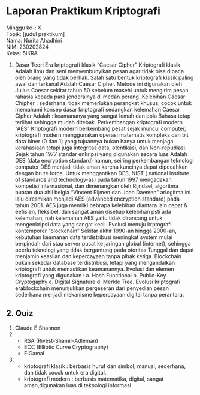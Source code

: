 # Laporan Praktikum Kriptografi
Minggu ke-: X  
Topik: [judul praktikum]  
Nama: Nurita Ahadhini  
NIM: 230202824  
Kelas: 5IKRA  


1. Dasar Teori
   Era kriptografi klasik “Caesar Cipher”
Kriptografi klasik Adalah ilmu dan seni menyembunyikan pesan agar tidak bisa dibaca oleh orang yang tidak berhak. Salah satu bentuk kriptografi klasik paling awal dan terkenal Adalah  Caesar Cipher. Metode ini digunakan oleh Julius Caesar sekitar tahun 50 sebelum masehi untuk mengirim pesan rahasia kepada para jenderalnya di medan perang. Kelebihan Caesar Chipher : sederhana, tidak memerlukan perangkat khusus, cocok untuk memahami konsep dasar kriptografi sedangkan kelemahan Caesar Cipher Adalah : keamananya yang sangat lemah dan pola Bahasa tetap terlihat sehingga mudah ditebak.
	Perkembangan kriptografi modern “AES”
Kriptografi modern berkembang pesat sejak muncul computer, kriptografi modern menggunakan operasi matematis kompleks dan bit data biner (0 dan 1) yang tujuannya bukan hanya untuk menjaga kerahasiaan tetapi juga integritas data, otentikasi, dan Non-repudiasi. Sejak tahun 1977 standar enkripsi yang digunakan secara luas Adalah DES (data encryption standard) namun, seiring perkembangan teknologi computer DES menjadi tidak aman karena kuncinya dapat dipecahkan dengan brute force. Untuk menggantikan DES, NIST ( national institute of standards and technology-as) pada tahun 1997 mengadakan kompetisi internasional, dan dimenangkan oleh Rijndael, algoritma buatan dua ahli belgia “Vincent Rijmen dan Joan Daemen” arlogitma ini lalu diresmikan menjadi AES (advanced encryption standard) pada tahun 2001. AES juga memilki bebrapa kelebihan diantara lain cepat & eefisien, fleksibel, dan sangat aman disetiap kelebihan psti ada kelemahan, nah kelemahan AES yaitu tidak dirancang untuk mengenkripsi data yang sangat kecil.
	Evolusi menuju krptografi kontemporer “blockchain”
Sekitar akhir 1990-an hingga 2000-an, kebutuhan keamanan data terdistribusi meningkat system mulai berpindah dari stau server pusat ke jaringan global (internet), sehingga peerlu teknologi yang tidak bergantung pada otoritas Tunggal dan dapat menjamin keaslian dan kepercayaan tanpa pihak ketiga. Blockchain bukan sekedar database terdistribusi, tetapi yang mengandalkan kriptografi untuk memastikan keamanannya. Evolusi dan elemen kriptografi yang digunakan : a. Hash Functional b. Public-Key Cryptogaphy c. Digital Signature d. Merkle Tree. Evolusi kriptografi erablockchain menunjukkan pergeseran dari penyedian pesan sederhana menjadi mekanisme kepercayaan digital tanpa perantara.


## 2. Quiz  
1. Claude E Shannon
2. - RSA (Rivest-Shamir-Adleman)
   - ECC (Elliptic Curve Cryptography)
   - ElGamal
3. - kriptografi klasik : berbasis huruf dan simbol, manual, sederhana, dan tidak cocok untuk era digital.
   - kriptografi modern : berbasis matematika, digital, sangat aman,digunakan luas di teknologi informasi

